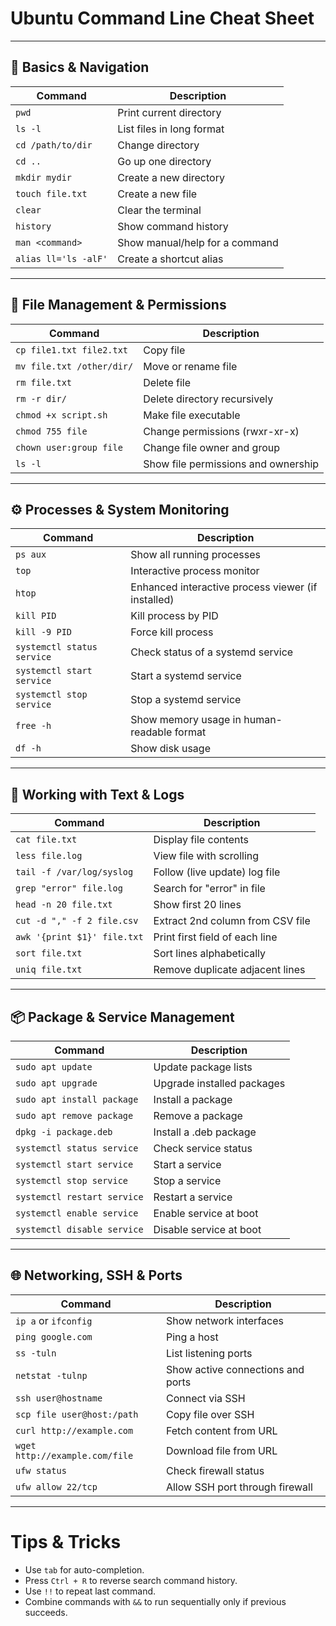 # Ubuntu Command Line Cheat Sheet

---

## 🧭 Basics & Navigation

| Command               | Description                       |
|-----------------------|----------------------------------|
| `pwd`                 | Print current directory           |
| `ls -l`               | List files in long format         |
| `cd /path/to/dir`     | Change directory                  |
| `cd ..`               | Go up one directory               |
| `mkdir mydir`         | Create a new directory            |
| `touch file.txt`      | Create a new file                 |
| `clear`               | Clear the terminal                |
| `history`             | Show command history              |
| `man <command>`       | Show manual/help for a command    |
| `alias ll='ls -alF'`  | Create a shortcut alias           |

---

## 📁 File Management & Permissions

| Command                          | Description                            |
|---------------------------------|--------------------------------------|
| `cp file1.txt file2.txt`        | Copy file                            |
| `mv file.txt /other/dir/`       | Move or rename file                  |
| `rm file.txt`                   | Delete file                         |
| `rm -r dir/`                   | Delete directory recursively         |
| `chmod +x script.sh`            | Make file executable                |
| `chmod 755 file`               | Change permissions (rwxr-xr-x)       |
| `chown user:group file`        | Change file owner and group          |
| `ls -l`                       | Show file permissions and ownership  |

---

## ⚙️ Processes & System Monitoring

| Command                        | Description                                |
|--------------------------------|--------------------------------------------|
| `ps aux`                      | Show all running processes                  |
| `top`                        | Interactive process monitor                  |
| `htop`                       | Enhanced interactive process viewer (if installed) |
| `kill PID`                   | Kill process by PID                         |
| `kill -9 PID`                | Force kill process                          |
| `systemctl status service`   | Check status of a systemd service           |
| `systemctl start service`    | Start a systemd service                      |
| `systemctl stop service`     | Stop a systemd service                       |
| `free -h`                   | Show memory usage in human-readable format |
| `df -h`                     | Show disk usage                             |

---

## 📝 Working with Text & Logs

| Command                            | Description                              |
|-----------------------------------|----------------------------------------|
| `cat file.txt`                    | Display file contents                   |
| `less file.log`                   | View file with scrolling                |
| `tail -f /var/log/syslog`         | Follow (live update) log file           |
| `grep "error" file.log`            | Search for "error" in file               |
| `head -n 20 file.txt`             | Show first 20 lines                      |
| `cut -d "," -f 2 file.csv`        | Extract 2nd column from CSV file         |
| `awk '{print $1}' file.txt`       | Print first field of each line           |
| `sort file.txt`                   | Sort lines alphabetically                 |
| `uniq file.txt`                   | Remove duplicate adjacent lines          |

---

## 📦 Package & Service Management

| Command                          | Description                               |
|---------------------------------|-------------------------------------------|
| `sudo apt update`               | Update package lists                       |
| `sudo apt upgrade`              | Upgrade installed packages                 |
| `sudo apt install package`     | Install a package                          |
| `sudo apt remove package`      | Remove a package                           |
| `dpkg -i package.deb`           | Install a .deb package                     |
| `systemctl status service`     | Check service status                       |
| `systemctl start service`      | Start a service                            |
| `systemctl stop service`       | Stop a service                             |
| `systemctl restart service`    | Restart a service                          |
| `systemctl enable service`     | Enable service at boot                     |
| `systemctl disable service`    | Disable service at boot                    |

---

## 🌐 Networking, SSH & Ports

| Command                          | Description                               |
|---------------------------------|-------------------------------------------|
| `ip a` or `ifconfig`            | Show network interfaces                    |
| `ping google.com`               | Ping a host                               |
| `ss -tuln`                     | List listening ports                       |
| `netstat -tulnp`               | Show active connections and ports         |
| `ssh user@hostname`             | Connect via SSH                           |
| `scp file user@host:/path`      | Copy file over SSH                        |
| `curl http://example.com`       | Fetch content from URL                    |
| `wget http://example.com/file`  | Download file from URL                    |
| `ufw status`                   | Check firewall status                      |
| `ufw allow 22/tcp`             | Allow SSH port through firewall            |

---

# Tips & Tricks

- Use `tab` for auto-completion.
- Press `Ctrl + R` to reverse search command history.
- Use `!!` to repeat last command.
- Combine commands with `&&` to run sequentially only if previous succeeds.
